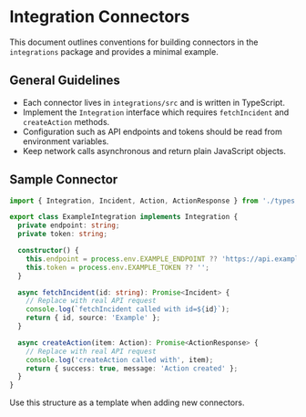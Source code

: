 # Integration Connectors

This document outlines conventions for building connectors in the `integrations` package and provides a minimal example.

## General Guidelines

- Each connector lives in `integrations/src` and is written in TypeScript.
- Implement the `Integration` interface which requires `fetchIncident` and `createAction` methods.
- Configuration such as API endpoints and tokens should be read from environment variables.
- Keep network calls asynchronous and return plain JavaScript objects.

## Sample Connector

```ts
import { Integration, Incident, Action, ActionResponse } from './types';

export class ExampleIntegration implements Integration {
  private endpoint: string;
  private token: string;

  constructor() {
    this.endpoint = process.env.EXAMPLE_ENDPOINT ?? 'https://api.example.com';
    this.token = process.env.EXAMPLE_TOKEN ?? '';
  }

  async fetchIncident(id: string): Promise<Incident> {
    // Replace with real API request
    console.log(`fetchIncident called with id=${id}`);
    return { id, source: 'Example' };
  }

  async createAction(item: Action): Promise<ActionResponse> {
    // Replace with real API request
    console.log('createAction called with', item);
    return { success: true, message: 'Action created' };
  }
}
```

Use this structure as a template when adding new connectors.
